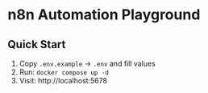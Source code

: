 # n8n Automation Playground


## Quick Start
1. Copy `.env.example` → `.env` and fill values
2. Run: `docker compose up -d`
3. Visit: http://localhost:5678
